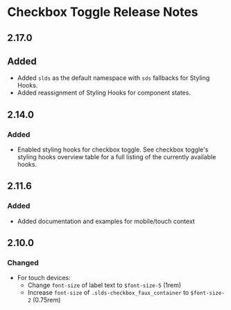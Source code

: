 <!-- Release notes authoring guidelines: http://keepachangelog.com/ -->

# Checkbox Toggle Release Notes

<!-- ## [Unreleased] -->

## 2.17.0

## Added
- Added `slds` as the default namespace with `sds` fallbacks for Styling Hooks.
- Added reassignment of Styling Hooks for component states.

## 2.14.0

### Added

- Enabled styling hooks for checkbox toggle. See checkbox toggle's styling hooks overview table for a full listing of the currently available hooks.

## 2.11.6

### Added

- Added documentation and examples for mobile/touch context

## 2.10.0

### Changed

- For touch devices:
  - Change `font-size` of label text to `$font-size-5` (1rem)
  - Increase `font-size` of `.slds-checkbox_faux_container` to `$font-size-2` (0.75rem)

<!-- ## [VERSION] -->
